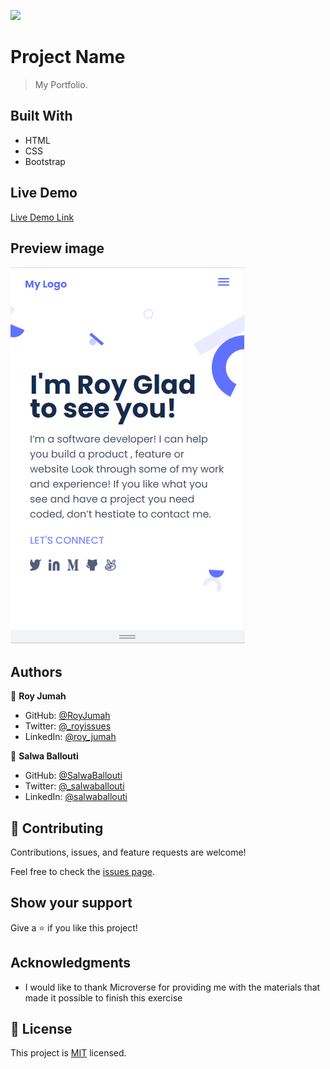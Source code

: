 ![](https://img.shields.io/badge/Microverse-blueviolet)

# Project Name


> My Portfolio.


## Built With

- HTML
- CSS
- Bootstrap

## Live Demo 
[Live Demo Link](https://royjumah.github.io/My-portfolio/)

## Preview image

![alt text](https://raw.githubusercontent.com/RoyJumah/My-portfolio/c1d02b90c8e0a07e0400c37f678c415fd5169a9e/Images/preview-img.png)


## Authors

👤 **Roy Jumah**

- GitHub: [@RoyJumah](https://github.com/RoyJumah)
- Twitter: [@_royissues](https://twitter.com/_royissues)
- LinkedIn: [@roy_jumah](https://www.linkedin.com/in/roy-jumah/)

👤 **Salwa Ballouti**

- GitHub: [@SalwaBallouti](https://github.com/Salwa99)
- Twitter: [@_salwaballouti](https://twitter.com/salwa_ballouti)
- LinkedIn: [@salwaballouti](https://www.linkedin.com/in/salwa-ballouti-096358251/)

## 🤝 Contributing

Contributions, issues, and feature requests are welcome!

Feel free to check the [issues page](../../issues/).

## Show your support

Give a ⭐️ if you like this project!

## Acknowledgments

- I would like to thank Microverse for providing me with the materials that made it possible to finish this exercise

## 📝 License

This project is [MIT](./LICENSE) licensed.

